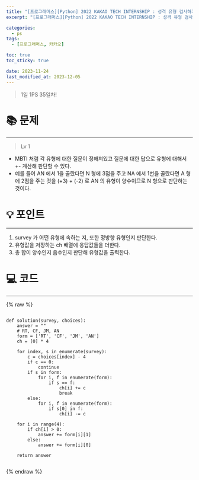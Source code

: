```yaml
---
title: "[프로그래머스][Python] 2022 KAKAO TECH INTERNSHIP : 성격 유형 검사하기"
excerpt: "[프로그래머스][Python] 2022 KAKAO TECH INTERNSHIP : 성격 유형 검사하기"

categories:
  - ps
tags:
  - [프로그래머스, 카카오]

toc: true
toc_sticky: true

date: 2023-11-24
last_modified_at: 2023-12-05
---
```


> 1일 1PS 35일차!

# 📚 문제

---

> Lv 1

- MBTI 처럼 각 유형에 대한 질문이 정해져있고 질문에 대한 답으로 유형에 대해서 +- 계산해 판단할 수 있다.
- 예를 들어 AN 에서 1을 골랐다면 N 형에 3점을 주고 NA 에서 1번을 골랐다면 A 형에 2점을 주는 것을 (+3) + (-2) 로 AN 의 유형이 양수이므로 N 형으로 판단하는 것이다.


# 💡 포인트

---

1. survey 가 어떤 유형에 속하는 지, 또한 정방향 유형인지 판단한다.
2. 유형값을 저장하는 ch 배열에 응답값들을 더한다.
3. 총 합이 양수인지 음수인지 판단해 유형값을 출력한다.

# 💻 코드

---

{% raw %}

```

def solution(survey, choices):
    answer = ""
    # RT, CF, JM, AN
    form = ['RT', 'CF', 'JM', 'AN']
    ch = [0] * 4

    for index, s in enumerate(survey):
        c = choices[index] - 4
        if c == 0:
            continue
        if s in form:
            for i, f in enumerate(form):
                if s == f:
                    ch[i] += c
                    break
        else:
            for i, f in enumerate(form):
                if s[0] in f:
                    ch[i] -= c

    for i in range(4):
        if ch[i] > 0:
            answer += form[i][1]
        else:
            answer += form[i][0]

    return answer


```

{% endraw %}
